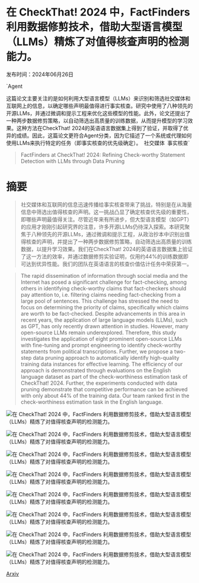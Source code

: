# 在 CheckThat! 2024 中，FactFinders 利用数据修剪技术，借助大型语言模型（LLMs）精炼了对值得核查声明的检测能力。

发布时间：2024年06月26日

`Agent

这篇论文主要关注的是如何利用大型语言模型（LLMs）来识别和筛选社交媒体和互联网上的信息，以确定哪些声明最值得进行事实核查。研究中使用了八种领先的开源LLMs，并通过微调和提示工程来优化这些模型的性能。此外，论文还提出了一种两步数据修剪策略，以自动筛选出高质量的训练数据，从而提升模型的学习效果。这种方法在CheckThat! 2024的英语语言数据集上得到了验证，并取得了优异的成绩。因此，这篇论文更符合Agent分类，因为它描述了一个系统或代理如何使用LLMs来执行特定的任务（即事实核查的优先级确定）。` `社交媒体` `事实核查`

> FactFinders at CheckThat! 2024: Refining Check-worthy Statement Detection with LLMs through Data Pruning

# 摘要

> 社交媒体和互联网的信息迅速传播给事实核查带来了挑战，特别是在从海量信息中筛选出值得核查的声明。这一挑战凸显了确定核查优先级的重要性，即哪些声明最值得关注。尽管近年来有所进步，但大型语言模型（如GPT）的应用才刚刚引起研究界的注意，许多开源LLMs仍待深入探索。本研究聚焦于八种领先的开源LLMs，通过微调和提示工程，从政治抄本中识别出值得核查的声明，并提出了一种两步数据修剪策略，自动筛选出高质量的训练数据，以提升学习效果。我们在CheckThat! 2024的英语语言数据集上验证了这一方法的效率，并通过数据修剪实验证明，仅用约44%的训练数据即可达到优异性能。我们的团队在英语语言的核查价值估计任务中荣获第一。

> The rapid dissemination of information through social media and the Internet has posed a significant challenge for fact-checking, among others in identifying check-worthy claims that fact-checkers should pay attention to, i.e. filtering claims needing fact-checking from a large pool of sentences. This challenge has stressed the need to focus on determining the priority of claims, specifically which claims are worth to be fact-checked. Despite advancements in this area in recent years, the application of large language models (LLMs), such as GPT, has only recently drawn attention in studies. However, many open-source LLMs remain underexplored. Therefore, this study investigates the application of eight prominent open-source LLMs with fine-tuning and prompt engineering to identify check-worthy statements from political transcriptions. Further, we propose a two-step data pruning approach to automatically identify high-quality training data instances for effective learning. The efficiency of our approach is demonstrated through evaluations on the English language dataset as part of the check-worthiness estimation task of CheckThat! 2024. Further, the experiments conducted with data pruning demonstrate that competitive performance can be achieved with only about 44\% of the training data. Our team ranked first in the check-worthiness estimation task in the English language.

![在 CheckThat! 2024 中，FactFinders 利用数据修剪技术，借助大型语言模型（LLMs）精炼了对值得核查声明的检测能力。](../../../paper_images/2406.18297/Distribution_of_Text_Length.png)

![在 CheckThat! 2024 中，FactFinders 利用数据修剪技术，借助大型语言模型（LLMs）精炼了对值得核查声明的检测能力。](../../../paper_images/2406.18297/verb_cloud.png)

![在 CheckThat! 2024 中，FactFinders 利用数据修剪技术，借助大型语言模型（LLMs）精炼了对值得核查声明的检测能力。](../../../paper_images/2406.18297/verb_type_distribution.png)

![在 CheckThat! 2024 中，FactFinders 利用数据修剪技术，借助大型语言模型（LLMs）精炼了对值得核查声明的检测能力。](../../../paper_images/2406.18297/2D_All.png)

![在 CheckThat! 2024 中，FactFinders 利用数据修剪技术，借助大型语言模型（LLMs）精炼了对值得核查声明的检测能力。](../../../paper_images/2406.18297/2D_All_Uniformative.png)

![在 CheckThat! 2024 中，FactFinders 利用数据修剪技术，借助大型语言模型（LLMs）精炼了对值得核查声明的检测能力。](../../../paper_images/2406.18297/2D_Highquality.png)

![在 CheckThat! 2024 中，FactFinders 利用数据修剪技术，借助大型语言模型（LLMs）精炼了对值得核查声明的检测能力。](../../../paper_images/2406.18297/Consistency.png)

![在 CheckThat! 2024 中，FactFinders 利用数据修剪技术，借助大型语言模型（LLMs）精炼了对值得核查声明的检测能力。](../../../paper_images/2406.18297/f1_Score_step1_and2.png)

[Arxiv](https://arxiv.org/abs/2406.18297)
